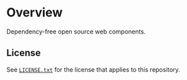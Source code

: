 # Overview
Dependency-free open source web components.

## License
See [`LICENSE.txt`](https://github.com/summbit/summbit-web-components/blob/master/LICENSE.txt) for the license that applies to this repository.
